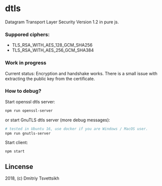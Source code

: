 # dtls

Datagram Transport Layer Security Version 1.2 in pure js.

### Suppored ciphers:

* TLS_RSA_WITH_AES_128_GCM_SHA256
* TLS_RSA_WITH_AES_256_GCM_SHA384

### Work in progress

Current status: Encryption and handshake works. There is a small issue with extracting the public key from the certificate.

### How to debug?

Start openssl dtls server:

```sh
npm run openssl-server
```

or start GnuTLS dtls server (more debug messages):

```sh
# tested in Ubuntu 16, use docker if you are Windows / MacOS user.
npm run gnutls-server
```

Start client:

```sh
npm start
```

## Lincense

2018, (c) Dmitriy Tsvettsikh
